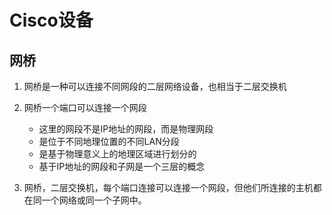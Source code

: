 <!--
 * @Author: Outsider
 * @Date: 2022-06-02 12:12:20
 * @LastEditors: Outsider
 * @LastEditTime: 2022-06-02 12:20:05
 * @Description: In User Settings Edit
 * @FilePath: \Notes\Cisco\devic.md
-->
# Cisco设备

## 网桥

1. 网桥是一种可以连接不同网段的二层网络设备，也相当于二层交换机
2. 网桥一个端口可以连接一个网段
   - 这里的网段不是IP地址的网段，而是物理网段
   - 是位于不同地理位置的不同LAN分段
   - 是基于物理意义上的地理区域进行划分的
   - 基于IP地址的网段和子网是一个三层的概念
  
3. 网桥，二层交换机，每个端口连接可以连接一个网段，但他们所连接的主机都在同一个网络或同一个子网中。